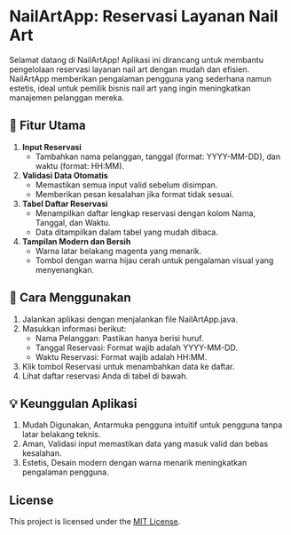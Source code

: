 # NailArtApp: Reservasi Layanan Nail Art
Selamat datang di NailArtApp!
Aplikasi ini dirancang untuk membantu pengelolaan reservasi layanan nail art dengan mudah dan efisien. NailArtApp memberikan pengalaman pengguna yang sederhana namun estetis, ideal untuk pemilik bisnis nail art yang ingin meningkatkan manajemen pelanggan mereka.

## 🎨 Fitur Utama
1. **Input Reservasi**
   - Tambahkan nama pelanggan, tanggal (format: YYYY-MM-DD), dan waktu (format: HH:MM).
2. **Validasi Data Otomatis**
   - Memastikan semua input valid sebelum disimpan.
   - Memberikan pesan kesalahan jika format tidak sesuai.
3. **Tabel Daftar Reservasi**
   - Menampilkan daftar lengkap reservasi dengan kolom Nama, Tanggal, dan Waktu.
   - Data ditampilkan dalam tabel yang mudah dibaca.
4. **Tampilan Modern dan Bersih**
   - Warna latar belakang magenta yang menarik.
   - Tombol dengan warna hijau cerah untuk pengalaman visual yang menyenangkan.

## 🚀 Cara Menggunakan
1. Jalankan aplikasi dengan menjalankan file NailArtApp.java.
2. Masukkan informasi berikut:
   - Nama Pelanggan: Pastikan hanya berisi huruf.
   - Tanggal Reservasi: Format wajib adalah YYYY-MM-DD.
   - Waktu Reservasi: Format wajib adalah HH:MM.
3. Klik tombol Reservasi untuk menambahkan data ke daftar.
4. Lihat daftar reservasi Anda di tabel di bawah.

## 💡 Keunggulan Aplikasi
1. Mudah Digunakan, Antarmuka pengguna intuitif untuk pengguna tanpa latar belakang teknis.
2. Aman, Validasi input memastikan data yang masuk valid dan bebas kesalahan.
3. Estetis, Desain modern dengan warna menarik meningkatkan pengalaman pengguna.

## License

This project is licensed under the [MIT License](LICENSE).
